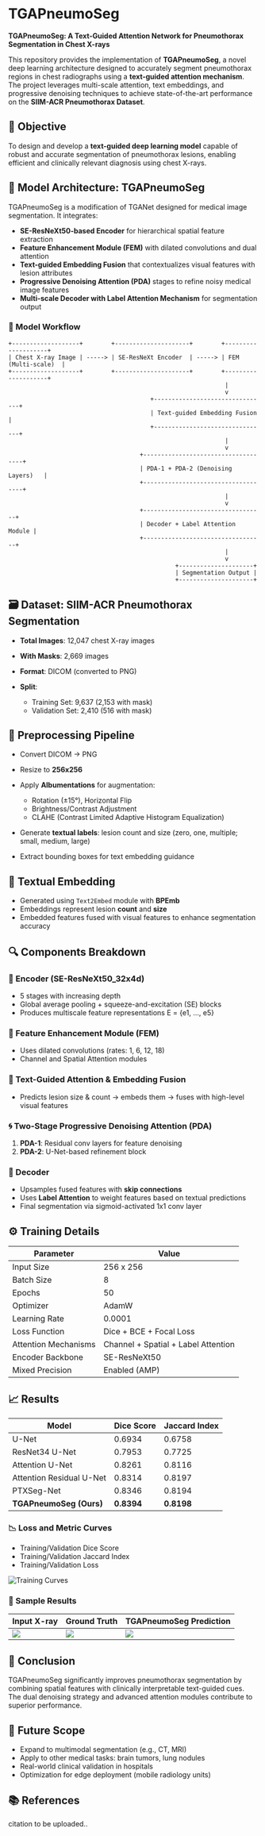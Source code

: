 # TGAPneumoSeg

**TGAPneumoSeg: A Text-Guided Attention Network for Pneumothorax Segmentation in Chest X-rays**

This repository provides the implementation of **TGAPneumoSeg**, a novel deep learning architecture designed to accurately segment pneumothorax regions in chest radiographs using a **text-guided attention mechanism**. The project leverages multi-scale attention, text embeddings, and progressive denoising techniques to achieve state-of-the-art performance on the **SIIM-ACR Pneumothorax Dataset**.

## 📌 Objective

To design and develop a **text-guided deep learning model** capable of robust and accurate segmentation of pneumothorax lesions, enabling efficient and clinically relevant diagnosis using chest X-rays.

## 🧠 Model Architecture: TGAPneumoSeg

TGAPneumoSeg is a modification of TGANet designed for medical image segmentation. It integrates:

* **SE-ResNeXt50-based Encoder** for hierarchical spatial feature extraction
* **Feature Enhancement Module (FEM)** with dilated convolutions and dual attention
* **Text-guided Embedding Fusion** that contextualizes visual features with lesion attributes
* **Progressive Denoising Attention (PDA)** stages to refine noisy medical image features
* **Multi-scale Decoder with Label Attention Mechanism** for segmentation output

### 🔁 Model Workflow

```
+-------------------+        +---------------------+        +--------------------+
| Chest X-ray Image | -----> | SE-ResNeXt Encoder  | -----> | FEM (Multi-scale)  |
+-------------------+        +---------------------+        +--------------------+
                                                             |
                                                             v
                                        +--------------------------------+
                                        | Text-guided Embedding Fusion   |
                                        +--------------------------------+
                                                             |
                                                             v
                                     +------------------------------------+
                                     | PDA-1 + PDA-2 (Denoising Layers)   |
                                     +------------------------------------+
                                                             |
                                                             v
                                     +----------------------------------+
                                     | Decoder + Label Attention Module |
                                     +----------------------------------+
                                                             |
                                                             v
                                               +---------------------+
                                               | Segmentation Output |
                                               +---------------------+
```

## 🗃 Dataset: SIIM-ACR Pneumothorax Segmentation

* **Total Images**: 12,047 chest X-ray images
* **With Masks**: 2,669 images
* **Format**: DICOM (converted to PNG)
* **Split**:

  * Training Set: 9,637 (2,153 with mask)
  * Validation Set: 2,410 (516 with mask)

## 🔧 Preprocessing Pipeline

* Convert DICOM → PNG
* Resize to **256x256**
* Apply **Albumentations** for augmentation:

  * Rotation (±15°), Horizontal Flip
  * Brightness/Contrast Adjustment
  * CLAHE (Contrast Limited Adaptive Histogram Equalization)
* Generate **textual labels**: lesion count and size (zero, one, multiple; small, medium, large)
* Extract bounding boxes for text embedding guidance

## 🧬 Textual Embedding

* Generated using `Text2Embed` module with **BPEmb**
* Embeddings represent lesion **count** and **size**
* Embedded features fused with visual features to enhance segmentation accuracy

## 🔍 Components Breakdown

### 🧩 Encoder (SE-ResNeXt50\_32x4d)

* 5 stages with increasing depth
* Global average pooling + squeeze-and-excitation (SE) blocks
* Produces multiscale feature representations E = {e1, ..., e5}

### 🎯 Feature Enhancement Module (FEM)

* Uses dilated convolutions (rates: 1, 6, 12, 18)
* Channel and Spatial Attention modules

### 🧠 Text-Guided Attention & Embedding Fusion

* Predicts lesion size & count → embeds them → fuses with high-level visual features

### 🌀 Two-Stage Progressive Denoising Attention (PDA)

1. **PDA-1**: Residual conv layers for feature denoising
2. **PDA-2**: U-Net-based refinement block

### 🧩 Decoder

* Upsamples fused features with **skip connections**
* Uses **Label Attention** to weight features based on textual predictions
* Final segmentation via sigmoid-activated 1x1 conv layer

## ⚙️ Training Details

| Parameter            | Value                               |
| -------------------- | ----------------------------------- |
| Input Size           | 256 x 256                           |
| Batch Size           | 8                                   |
| Epochs               | 50                                  |
| Optimizer            | AdamW                               |
| Learning Rate        | 0.0001                              |
| Loss Function        | Dice + BCE + Focal Loss             |
| Attention Mechanisms | Channel + Spatial + Label Attention |
| Encoder Backbone     | SE-ResNeXt50                        |
| Mixed Precision      | Enabled (AMP)                       |

## 📈 Results

| Model                    | Dice Score | Jaccard Index |
| ------------------------ | ---------- | ------------- |
| U-Net                    | 0.6934     | 0.6758        |
| ResNet34 U-Net           | 0.7953     | 0.7725        |
| Attention U-Net          | 0.8261     | 0.8116        |
| Attention Residual U-Net | 0.8314     | 0.8197        |
| PTXSeg-Net               | 0.8346     | 0.8194        |
| **TGAPneumoSeg (Ours)**  | **0.8394** | **0.8198**    |

### 📉 Loss and Metric Curves

* Training/Validation Dice Score
* Training/Validation Jaccard Index
* Training/Validation Loss

![Training Curves](./assets/training_curves.png)

### 🧪 Sample Results

| Input X-ray             | Ground Truth         | TGAPneumoSeg Prediction      |
| ----------------------- | -------------------- | ---------------------------- |
| ![](./assets/input.png) | ![](./assets/gt.png) | ![](./assets/prediction.png) |

## 📌 Conclusion

TGAPneumoSeg significantly improves pneumothorax segmentation by combining spatial features with clinically interpretable text-guided cues. The dual denoising strategy and advanced attention modules contribute to superior performance.

## 🚀 Future Scope

* Expand to multimodal segmentation (e.g., CT, MRI)
* Apply to other medical tasks: brain tumors, lung nodules
* Real-world clinical validation in hospitals
* Optimization for edge deployment (mobile radiology units)

## 📚 References

citation to be uploaded..

